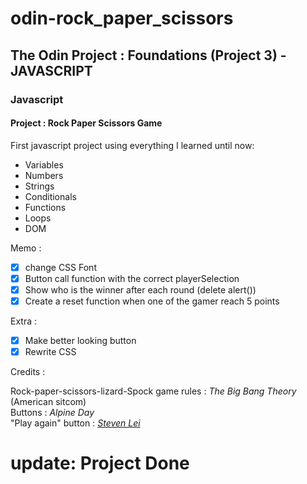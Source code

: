 # odin-rock_paper_scissors

## The Odin Project : Foundations (Project 3) - JAVASCRIPT

### Javascript

#### Project : Rock Paper Scissors Game

First javascript project using everything I learned until now:
     <ul>
      <li>Variables</li>
      <li>Numbers</li>
      <li>Strings</li>
      <li>Conditionals</li>
      <li>Functions</li>
      <li>Loops</li>
      <li>DOM</li>
     </ul>
Memo :
- [x] change CSS Font
- [x] Button call function with the correct playerSelection
- [x] Show who is the winner after each round (delete alert())
- [x] Create a reset function when one of the gamer reach 5 points

Extra :
- [x] Make better looking button
- [x] Rewrite CSS

Credits : 

Rock-paper-scissors-lizard-Spock game rules : <em><cite>The Big Bang Theory</cite></em> (American sitcom)
<br>Buttons : <em>Alpine Day</em>
<br>"Play again" button : <em><a href="https://codepen.io/stevenlei">Steven Lei</a></em>

 # update: Project Done
